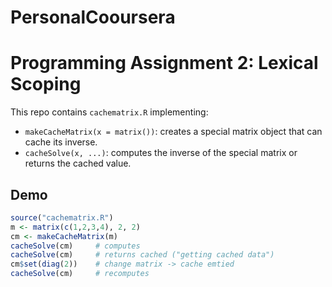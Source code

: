# PersonalCooursera
# Programming Assignment 2: Lexical Scoping

This repo contains `cachematrix.R` implementing:
- `makeCacheMatrix(x = matrix())`: creates a special matrix object that can cache its inverse.
- `cacheSolve(x, ...)`: computes the inverse of the special matrix or returns the cached value.

## Demo
```r
source("cachematrix.R")
m <- matrix(c(1,2,3,4), 2, 2)
cm <- makeCacheMatrix(m)
cacheSolve(cm)     # computes
cacheSolve(cm)     # returns cached ("getting cached data")
cm$set(diag(2))    # change matrix -> cache emtied
cacheSolve(cm)     # recomputes
